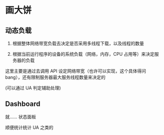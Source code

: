 # 画大饼

## 动态负载

1. 根据整体网络带宽负载去决定是否采用多线程下载，以及线程的数量

2. 根据当前运行程序的设备的系统负载（网络，内存，CPU 占用等）来决定服务器的负载

这里主要是通过去调用 API 设定网络带宽（也许可以实现，这个具体得问 bang），还有限制服务器最大服务线程数量来决定的

(可以通过 UA 判定辅助处理)

## Dashboard

就…… 状态面板

顺便统计统计 UA 之类的
